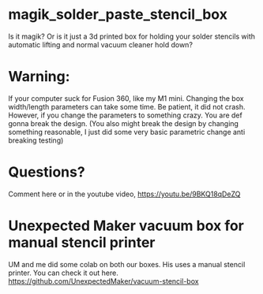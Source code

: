 # magik_solder_paste_stencil_box
Is it magik?  Or is it just a 3d printed box for holding your solder stencils with automatic lifting and normal vacuum cleaner hold down?

# Warning:
If your computer suck for Fusion 360, like my M1 mini. Changing the box width/length parameters can take some time. Be patient, it did not crash. However, if you change the parameters to something crazy. You are def gonna break the design. (You also might break the design by changing something reasonable, I just did some very basic parametric change anti breaking testing)

# Questions?
Comment here or in the youtube video, https://youtu.be/9BKQ18qDeZQ

# Unexpected Maker vacuum box for manual stencil printer
UM and me did some colab on both our boxes. His uses a manual stencil printer. You can check it out here.
https://github.com/UnexpectedMaker/vacuum-stencil-box
